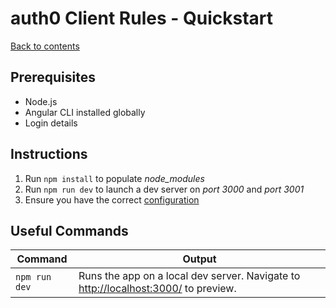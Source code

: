 # auth0 Client Rules - Quickstart

[Back to contents](../README.md)

## Prerequisites

+ Node.js
+ Angular CLI installed globally
+ Login details

## Instructions

1. Run `npm install` to populate *node_modules*
2. Run `npm run dev` to launch a dev server on *port 3000* and *port 3001*
3. Ensure you have the correct [configuration](./configuration)

## Useful Commands

Command | Output
--- | ---
`npm run dev` | Runs the app on a local dev server. Navigate to [http://localhost:3000/](http://localhost:3000/) to preview.
